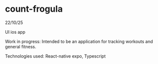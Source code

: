 # count-frogula
22/10/25

UI ios app

Work in progress:
Intended to be an application for tracking workouts and general fitness. 

Technologies used: React-native expo, Typescript
